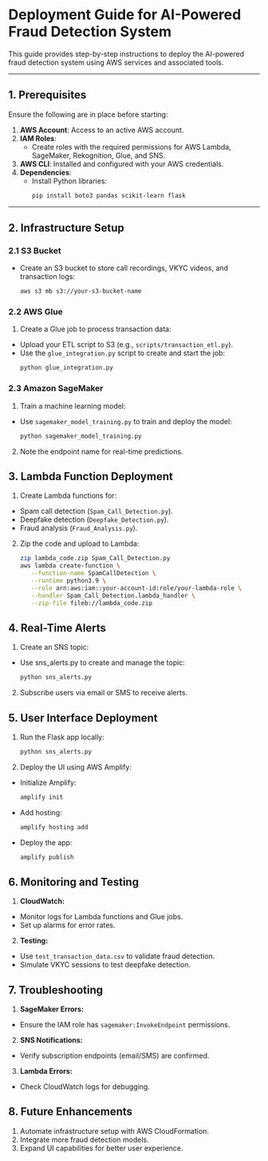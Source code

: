 # **Deployment Guide for AI-Powered Fraud Detection System**

This guide provides step-by-step instructions to deploy the AI-powered fraud detection system using AWS services and associated tools.

---

## **1. Prerequisites**
Ensure the following are in place before starting:
1. **AWS Account**: Access to an active AWS account.
2. **IAM Roles**:
   - Create roles with the required permissions for AWS Lambda, SageMaker, Rekognition, Glue, and SNS.
3. **AWS CLI**: Installed and configured with your AWS credentials.
4. **Dependencies**:
   - Install Python libraries:
     ```bash
     pip install boto3 pandas scikit-learn flask
     ```

---

## **2. Infrastructure Setup**

### **2.1 S3 Bucket**
- Create an S3 bucket to store call recordings, VKYC videos, and transaction logs:
  ```bash
  aws s3 mb s3://your-s3-bucket-name

### **2.2 AWS Glue**
1. Create a Glue job to process transaction data:
- Upload your ETL script to S3 (e.g., `scripts/transaction_etl.py`).
- Use the `glue_integration.py` script to create and start the job:
  ```bash
  python glue_integration.py

### **2.3 Amazon SageMaker**
1. Train a machine learning model:
- Use `sagemaker_model_training.py` to train and deploy the model:
  ```bash
  python sagemaker_model_training.py

2. Note the endpoint name for real-time predictions.

## **3. Lambda Function Deployment**

1. Create Lambda functions for:
- Spam call detection (`Spam_Call_Detection.py`).
- Deepfake detection (`Deepfake_Detection.py`).
- Fraud analysis (`Fraud_Analysis.py`).

2. Zip the code and upload to Lambda:
   ```bash
   zip lambda_code.zip Spam_Call_Detection.py
   aws lambda create-function \
      --function-name SpamCallDetection \
      --runtime python3.9 \
      --role arn:aws:iam::your-account-id:role/your-lambda-role \
      --handler Spam_Call_Detection.lambda_handler \
      --zip-file fileb://lambda_code.zip

## **4. Real-Time Alerts**

1. Create an SNS topic:
- Use sns_alerts.py to create and manage the topic:
   ```bash
   python sns_alerts.py

2. Subscribe users via email or SMS to receive alerts.

## **5. User Interface Deployment**

1. Run the Flask app locally:
   ```bash
   python sns_alerts.py

2. Deploy the UI using AWS Amplify:
- Initialize Amplify:
   ```bash
   amplify init

- Add hosting:
  ```bash
  amplify hosting add

- Deploy the app:
  ```bash
  amplify publish

## **6. Monitoring and Testing**

1. **CloudWatch:**
- Monitor logs for Lambda functions and Glue jobs.
- Set up alarms for error rates.

2. **Testing:**
- Use `test_transaction_data.csv` to validate fraud detection.
- Simulate VKYC sessions to test deepfake detection.

## **7. Troubleshooting**

1. **SageMaker Errors:**
- Ensure the IAM role has `sagemaker:InvokeEndpoint` permissions.

2. **SNS Notifications:**
- Verify subscription endpoints (email/SMS) are confirmed.

3. **Lambda Errors:**
- Check CloudWatch logs for debugging.

## **8. Future Enhancements**

1. Automate infrastructure setup with AWS CloudFormation.
2. Integrate more fraud detection models.
3. Expand UI capabilities for better user experience.
